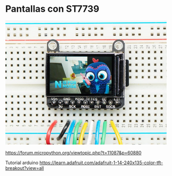 # Pantallas con ST7739

![](./images/tft_st7735.jpg)

https://forum.micropython.org/viewtopic.php?t=11087&p=60880

Tutorial arduino https://learn.adafruit.com/adafruit-1-14-240x135-color-tft-breakout?view=all
